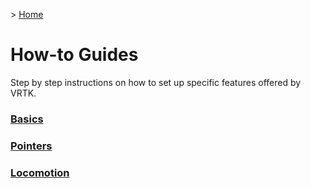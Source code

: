 &gt; [Home](../../README.md)

# How-to Guides

Step by step instructions on how to set up specific features offered by VRTK.

### [Basics](Basics/README.md)
### [Pointers](Pointers/README.md)
### [Locomotion](Locomotion/README.md)